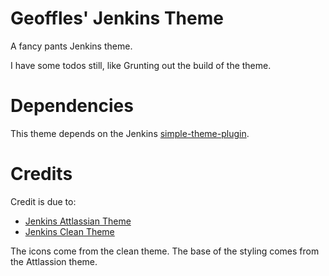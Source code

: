 # Geoffles' Jenkins Theme
A fancy pants Jenkins theme.

I have some todos still, like Grunting out the build of the theme.

# Dependencies

This theme depends on the Jenkins [simple-theme-plugin]( https://wiki.jenkins-ci.org/display/JENKINS/Simple+Theme+Plugin ).

# Credits
Credit is due to:

-  [Jenkins Attlassian Theme](https://github.com/djonsson/jenkins-atlassian-theme)
-  [Jenkins Clean Theme](https://github.com/Dakota628/jenkins-clean-theme)

The icons come from the clean theme. The base of the styling comes from the Attlassion theme.
